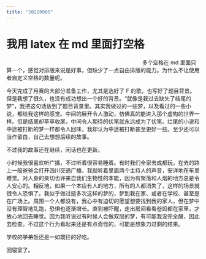 ```yaml
---
title: "20220905"
---
```

我用 latex 在 md 里面打空格
===

$~~~~~~~~~~~~~~~~~~~~~~~~~~~~~~~~~~~~~~~~~~~~~~~~~~~~~~~~~~~~~~~~~~~~~~~~~~~~~~~~~~~~~~~~~~$多个空格在 md 里面只算一个，感觉对排版来说是好事，但缺少了一点自由排版的能力。为什么不让使用者自定义空格的数量呢。

今天完成了月赛的大部分准备工作，尤其是选好了 F 的歌，也写好了题目背景。但是我想了很久，也没有成功想出一个好的背景。“就像是我过去缺失了结尾的梦”，我把这句话放到了题目背景里。其实我做过的一些梦，以及看过的一些小说，都给我这样的感觉。中间的展开令人激动，仿佛真的能进入那个虚构的世界一样。但是结尾却草草收尾，中间令人期待的伏笔就永远成为了伏笔。烂尾的小说和中途被打断的梦一样都令人回味，我却认为中途被打断甚至更好一些。至少还可以当作留白，自己去想想后续的故事。

不过我的故事还在继续，闲话也在更新。

小时候我很喜欢听广播，不过听着很容易睡着。有时我们全家去成都玩，在去的路上一般爸爸会打开四川交通广播，我就听着里面两个主持人的声音，安详地在车里睡觉。对人身的亲切也许来自我们生物性的本能，因为有聚落和人烟的地方总是令人安心的。相反地，如果一个本应有人的地方，所有的人都消失了，这样的场景就很令人恐惧了。我似乎做过挺多次这样的梦的，梦到我在家、或者在学校、甚至是在广场上。周围一个人都没有，我心中有迫切的愿望想要找到我的家人，但在梦中没有理智地乱跑，恐惧也逐渐增长。直到被吓醒，走出房间看看爸妈都在家里，才放心地回去睡觉。因为我听说过有时候人会做双层的梦，有可能我没完全醒，因此去检查。不过这个行为看起来还是有点奇怪的，可能是想象力过剩的结果。

学校的~~学弟~~饭还是一如既往的好吃。

回寝室了。


